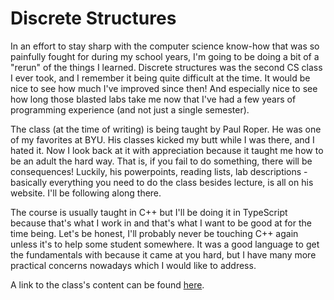 # Discrete Structures

In an effort to stay sharp with the computer science know-how that was so painfully fought for during my school years,
I'm going to be doing a bit of a "rerun" of the things I learned. Discrete structures was the second CS class I ever took,
and I remember it being quite difficult at the time. It would be nice to see how much I've improved since then! And especially
nice to see how long those blasted labs take me now that I've had a few years of programming experience (and not just a single
semester). 

The class (at the time of writing) is being taught by Paul Roper. He was one of my favorites at BYU. His 
classes kicked my butt while I was there, and I hated it. Now I look back at it with appreciation because it taught me
how to be an adult the hard way. That is, if you fail to do something, there will be consequences! Luckily, his powerpoints, 
reading lists, lab descriptions - basically everything  you need to do the class besides lecture, is all on his website. I'll be following along 
there. 

The course is usually taught in C++ but I'll be doing it in TypeScript because that's what I work in and that's what I want
to be good at for the time being. Let's be honest, I'll probably never be touching C++ again unless it's to help some
student somewhere. It was a good language to get the fundamentals with because it came at you hard, but I have many more
practical concerns nowadays which I would like to address. 

A link to the class's content can be found [here](https://students.cs.byu.edu/~cs235ta/content/my_content.php). 
